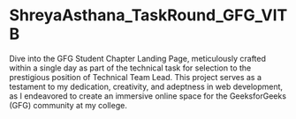 # ShreyaAsthana_TaskRound_GFG_VITB
Dive into the GFG Student Chapter Landing Page, meticulously crafted within a single day as part of the technical task for selection to the prestigious position of Technical Team Lead. This project serves as a testament to my dedication, creativity, and adeptness in web development, as I endeavored to create an immersive online space for the GeeksforGeeks (GFG) community at my college.

